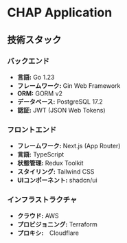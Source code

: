 # CHAP Application

## 技術スタック

### バックエンド
- **言語:** Go 1.23
- **フレームワーク:** Gin Web Framework
- **ORM:** GORM v2
- **データベース:** PostgreSQL 17.2
- **認証:** JWT (JSON Web Tokens)

### フロントエンド
- **フレームワーク:** Next.js (App Router)
- **言語:** TypeScript
- **状態管理:** Redux Toolkit
- **スタイリング:** Tailwind CSS
- **UIコンポーネント:** shadcn/ui

### インフラストラクチャ
- **クラウド:** AWS
- **プロビジョニング:** Terraform
- **プロキシ:**　Cloudflare
